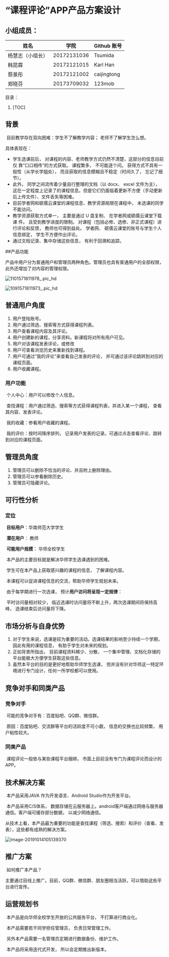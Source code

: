  # “课程评论”APP产品方案设计

## 小组成员：

| 姓名             | 学院        | Github 账号 |
| ---------------- | ----------- | ----------- |
| 杨慧志（小组长） | 20172131036 | Tsumida     |
| 韩昆霖           | 20172121015 | Karl Han    |
| 蔡景彤           | 20172121002 | caijingtong |
| 郑晓芬           | 20173709032 | 123mob      |

目录：

1.  [TOC]

## 背景

​		目前教学存在双向困难：学生不了解教学内容； 老师不了解学生怎么想。

具体表现在：

-   学生选课前后， 对课程的内容、老师教学方式仍然不清楚，这部分的信息目前仅
     靠“口口相传”的方式获取。 课程繁多， 不可能逐个问。 获得方式不具有一般性（从学长学姐处）， 而且获取的信息模糊且不稳定（时间久了， 忘记了细节）。
-   此外， 同学之间流传着少量自行整理的文档（以 docx、 excel 文件为主）， 这在一定程度上记录了的课程信息。但是它们仍面临着更新不方便（手动更新后上传文件）、文件丢失等困难。
-   目前学者网和砺儒云课堂的课程信息、教学资源局限在课程中， 未选课的同学不能访问。
-   教学资源获取方式单一， 主要是通过 U 盘复制、 在学者网或砺儒云课堂下载课
     件。 且受到教学进度的限制。
     对课程（包括必修、选修、非正式课程）进行评论和反馈， 教师也可得到益处。
     学者网、 砺儒云课堂的账号与学生个人信息绑定， 学生不方便作出评论。 
-   通过文档记录、集中存储这些信息， 有利于回溯和追踪。

##产品功能

​        产品中用户分为普通用户和管理员两种角色。管理员也具有普通用户的全部权限， 此外还增加了对内容的管理权限。

![1101571811978_.pic_hd](“课程评论”APP产品方案设计.assets/1101571811978_.pic_hd.jpg)

![1091571811973_.pic_hd](“课程评论”APP产品方案设计.assets/1091571811973_.pic_hd.jpg)

## 普通用户角度

1.  用户登陆账号。
2.  用户通过筛选、搜索等方式获得课程列表。
3.  用户查看课程内容及其评论。
4.  用户创建新的课程，分享资料。新课程将对所有用户可见。
5.  用户对该课程发表评论，或修改
6.  用户可查看浏览历史来重新找到课程。
7.  用户可通过“我的评论”来查看自己发表的评论， 并可通过该评论跳转到对应的课程页面。
8.  用户收藏课程。

### 用户功能

​		个人中心：用户可以修改个人信息。

​		查找课程：用户通过筛选、搜索等方式获得课程列表，并进入某一个课程， 查看其内容、发表评论。

​		我的收藏：参看用户收藏的课程。

​		我的评价：按时间降序排列， 记录用户发表的记录。可通过点击查看评论、跳转到对应的课程页面。

## 管理员角度

1.  管理员可以删除不恰当的评论、并且附上删除理由。
2.  管理员可以参看删除历史。
3.  管理员可隐藏评论。





## 可行性分析

### 定位

​	**目标用户**：华南师范大学学生

​	**潜在用户**： 教师

​	**可能用户规模**： 华师全校学生

​		本产品的主要目标就是解决华师学生选课遇到的困难。

​		学生可在本产品上获取感兴趣的课程的信息， 了解课程内容。

​		本课程可以促进课程信息的交流，帮助华师学生规划未来。

​		由于每学期进行一次选课， 预计**用户访问将呈现一定规律**：

​		平时访问量相对较少， 临近选课时访问量将不断上升，两次选课期间将保持高峰， 选课结束后访问量将下降。	

## 市场分析与自身优势

1.  对于学生来说，选课是较为重要的活动。选课结果的影响至少持续一个学期，因此有用的课程信息， 有助于学生对未来的规划。
2.  正如背景所指出， 目前课程资料稀少、分散， 一个集中管理、文档化存储的平台能极大方便学生获取这些信息。
3.  虽然本平台的目的是更好地帮助华师学生选课， 但并没有针对华师这一特定环境进行专门设计，任何一所学校都可以使用。



## 竞争对手和同类产品

### 竞争对手

​		可能的竞争对手有：百度贴吧、QQ群、微信群。

​		原因：百度贴吧、交流群等平台的活跃度不可小觑， 信息的交换也比较频繁， 用户粘性较大。

### 同类产品

​		课程评论一般依与某些课程平台捆绑， 市面上目前没有专门为课程评论而设计的APP。

## 技术解决方案

​		本产品采用JAVA 作为开发语言、Android Studio作为开发平台。

​		本产品采用C/S体系， 数据存储在云服务器上。android客户端通过网络与服务器通信。客户端可缓存部分数据， 以减少网络通信。

​		从技术上看，本产品最为重要的功能是查找课程（筛选、搜索）和评价（查看、发表），这些都有成熟的解决方案。

![image-20191014105139370](“课程评论”APP产品方案设计.assets/image-20191014105139370.png)

## 推广方案

​		如何推广本产品？

​				主要通过目线上推广。目前，QQ群、微信群、朋友圈相当活跃，可以借助这些平台进行宣传。

## 运营规划书

​		本产品是向华师全校学生开放的公共服务平台， 不打算进行商业化。

​		本产品需要若干同学担任管理员， 负责日常管理工作。

​		另外本产品需要一名管理员定期进行数据备份、维护工作。

​		本产品将采用迭代式开发， 所以会定期推出新版本。

​	